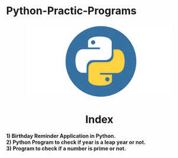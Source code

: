 # Python-Practic-Programs
<p align="center"> <img src="Python.png" alt="Python" width="400" height="200"/> </p>
<h1 align="center"> Index </h1>

<b>1) Birthday Reminder Application in Python.</b><br>
<b>2) Python Program to check if year is a leap year or not.</b><br>
<b>3) Program to check if a number is prime or not.</b><br>

